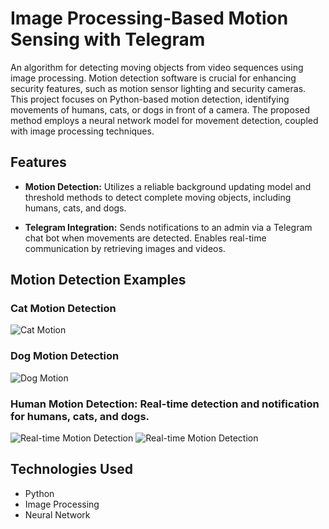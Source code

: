 # Image Processing-Based Motion Sensing with Telegram

An algorithm for detecting moving objects from video sequences using image processing. Motion detection software is crucial for enhancing security features, such as motion sensor lighting and security cameras. This project focuses on Python-based motion detection, identifying movements of humans, cats, or dogs in front of a camera. The proposed method employs a neural network model for movement detection, coupled with image processing techniques.

## Features

- **Motion Detection:** Utilizes a reliable background updating model and threshold methods to detect complete moving objects, including humans, cats, and dogs.

- **Telegram Integration:** Sends notifications to an admin via a Telegram chat bot when movements are detected. Enables real-time communication by retrieving images and videos.

## Motion Detection Examples

### Cat Motion Detection
![Cat Motion](https://github.com/nivi2407/IMAGE-PROCESSING-BASED-MOTION-SENSING-WITH-TELEGRAM/assets/79712578/8cde14a5-5d36-4e1b-8d9b-f4cbc0043a29)

### Dog Motion Detection
![Dog Motion](https://github.com/nivi2407/IMAGE-PROCESSING-BASED-MOTION-SENSING-WITH-TELEGRAM/assets/79712578/514288d3-f9d1-44ab-887b-fb11008530d0)

### Human Motion Detection: Real-time detection and notification for humans, cats, and dogs.
![Real-time Motion Detection](https://github.com/nivi2407/IMAGE-PROCESSING-BASED-MOTION-SENSING-WITH-TELEGRAM/assets/79712578/9dcdd30d-867a-44e6-8d60-5713e9be4462)
![Real-time Motion Detection](https://github.com/nivi2407/IMAGE-PROCESSING-BASED-MOTION-SENSING-WITH-TELEGRAM/assets/79712578/2c08536e-0e7b-48c2-8647-8d3ffd3bdbd3)

## Technologies Used

- Python
- Image Processing
- Neural Network


